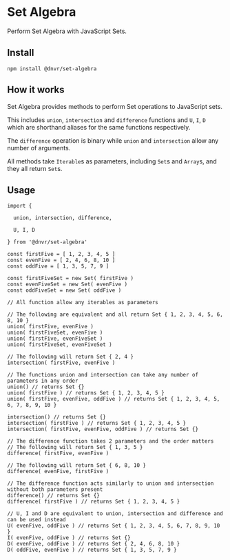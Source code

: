 # Set Algebra

Perform Set Algebra with JavaScript Sets.

## Install
```
npm install @dnvr/set-algebra
```

## How it works

Set Algebra provides methods to perform Set operations to JavaScript sets.

This includes `union`, `intersection` and `difference` functions and `U`, `I`, `D` which are shorthand aliases for the same functions respectively.

The `difference` operation is binary while `union` and `intersection` allow any number of arguments.

All methods take `Iterable`s as parameters, including `Set`s and `Array`s, and they all return `Set`s.

## Usage
```TS
import {

  union, intersection, difference,

  U, I, D

} from '@dnvr/set-algebra'

const firstFive = [ 1, 2, 3, 4, 5 ]
const evenFive = [ 2, 4, 6, 8, 10 ]
const oddFive = [ 1, 3, 5, 7, 9 ]

const firstFiveSet = new Set( firstFive )
const evenFiveSet = new Set( evenFive )
const oddFiveSet = new Set( oddFive )

// All function allow any iterables as parameters

// The following are equivalent and all return Set { 1, 2, 3, 4, 5, 6, 8, 10 }
union( firstFive, evenFive )
union( firstFiveSet, evenFive )
union( firstFive, evenFiveSet )
union( firstFiveSet, evenFiveSet )

// The following will return Set { 2, 4 }
intersection( firstFive, evenFive )

// The functions union and intersection can take any number of parameters in any order
union() // returns Set {}
union( firstFive ) // returns Set { 1, 2, 3, 4, 5 }
union( firstFive, evenFive, oddFive ) // returns Set { 1, 2, 3, 4, 5, 6, 7, 8, 9, 10 }

intersection() // returns Set {}
intersection( firstFive ) // returns Set { 1, 2, 3, 4, 5 }
intersection( firstFive, evenFive, oddFive ) // returns Set {}

// The difference function takes 2 parameters and the order matters
// The following will return Set { 1, 3, 5 }
difference( firstFive, evenFive )

// The following will return Set { 6, 8, 10 }
difference( evenFive, firstFive )

// The difference function acts similarly to union and intersection without both parameters present
difference() // returns Set {}
difference( firstFive ) // returns Set { 1, 2, 3, 4, 5 }

// U, I and D are equivalent to union, intersection and difference and can be used instead
U( evenFive, oddFive ) // returns Set { 1, 2, 3, 4, 5, 6, 7, 8, 9, 10 }
I( evenFive, oddFive ) // returns Set {}
D( evenFive, oddFive ) // returns Set { 2, 4, 6, 8, 10 }
D( oddFive, evenFive ) // returns Set { 1, 3, 5, 7, 9 }
```

